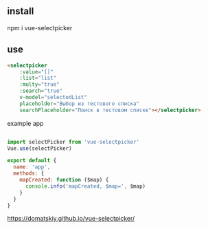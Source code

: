 ## install

npm i vue-selectpicker

## use

```html
<selectpicker
    :value="[]"
    :list="list"
    :multy="true"
    :search="true"
    v-model="selectedList"
    placeholder="Выбор из тестового списка"
    searchPlaceholder="Поиск в тестовом списке"></selectpicker>
```

example app

```js

import selectPicker from 'vue-selectpicker'
Vue.use(selectPicker)

export default {
  name: 'app',
  methods: {
    mapCreated: function ($map) {
      console.info('mapCreated, $map=', $map)
    }
  }
}
```

https://domatskiy.github.io/vue-selectpicker/